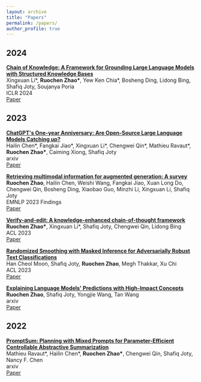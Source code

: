 ```yaml
---
layout: archive
title: "Papers"
permalink: /papers/
author_profile: true
---
```


## 2024

**[Chain of Knowledge: A Framework for Grounding Large Language Models with Structured Knowledge Bases](https://arxiv.org/pdf/2305.13269.pdf)** <br>
Xingxuan Li\*, **Ruochen Zhao\***, Yew Ken Chia\*, Bosheng Ding, Lidong Bing, Shafiq Joty, Soujanya Poria <br>
ICLR 2024 <br>
[Paper](https://arxiv.org/pdf/2305.13269.pdf)

## 2023

**[ChatGPT's One-year Anniversary: Are Open-Source Large Language Models Catching up?](https://arxiv.org/abs/2311.16989)** <br>
Hailin Chen\*, Fangkai Jiao\*, Xingxuan Li\*, Chengwei Qin\*, Mathieu Ravaut\*, **Ruochen Zhao\***, Caiming Xiong, Shafiq Joty <br>
arxiv <br>
[Paper](https://arxiv.org/pdf/2303.10868.pdf)

**[Retrieving multimodal information for augmented generation: A survey](https://arxiv.org/pdf/2303.10868.pdf)** <br>
**Ruochen Zhao**, Hailin Chen, Weishi Wang, Fangkai Jiao, Xuan Long Do, Chengwei Qin, Bosheng Ding, Xiaobao Guo, Minzhi Li, Xingxuan Li, Shafiq Joty <br>
EMNLP 2023 Findings <br>
[Paper](https://arxiv.org/pdf/2303.10868.pdf)

**[Verify-and-edit: A knowledge-enhanced chain-of-thought framework](https://aclanthology.org/2023.acl-long.320/)** <br>
**Ruochen Zhao\***, Xingxuan Li\*, Shafiq Joty, Chengwei Qin, Lidong Bing <br>
ACL 2023 <br>
[Paper](https://aclanthology.org/2023.acl-long.320/)

**[Randomized Smoothing with Masked Inference for Adversarially Robust Text Classifications](https://arxiv.org/abs/2305.06522)** <br>
Han Cheol Moon, Shafiq Joty, **Ruochen Zhao**, Megh Thakkar, Xu Chi <br>
ACL 2023 <br>
[Paper](https://arxiv.org/abs/2305.06522)

**[Explaining Language Models' Predictions with High-Impact Concepts](https://arxiv.org/abs/2305.02160)** <br>
**Ruochen Zhao**, Shafiq Joty, Yongjie Wang, Tan Wang <br>
arxiv <br>
[Paper](https://arxiv.org/abs/2305.02160)

## 2022

**[PromptSum: Planning with Mixed Prompts for Parameter-Efficient Controllable Abstractive Summarization](https://arxiv.org/abs/2308.03117)** <br>
Mathieu Ravaut\*, Hailin Chen\*, **Ruochen Zhao\***, Chengwei Qin, Shafiq Joty, Nancy F. Chen <br>
arxiv <br>
[Paper](https://arxiv.org/abs/2308.03117)